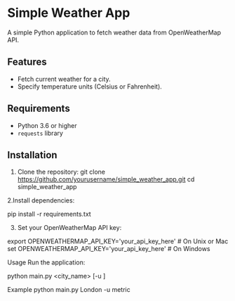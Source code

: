 # Simple Weather App

A simple Python application to fetch weather data from OpenWeatherMap API.

## Features

- Fetch current weather for a city.
- Specify temperature units (Celsius or Fahrenheit).

## Requirements

- Python 3.6 or higher
- `requests` library

## Installation

1. Clone the repository:
   git clone https://github.com/yourusername/simple_weather_app.git
   cd simple_weather_app
   
2.Install dependencies:

pip install -r requirements.txt

3. Set your OpenWeatherMap API key:

export OPENWEATHERMAP_API_KEY='your_api_key_here'  # On Unix or Mac
set OPENWEATHERMAP_API_KEY='your_api_key_here'  # On Windows

Usage
Run the application:

python main.py <city_name> [-u <units>]

Example
python main.py London -u metric

